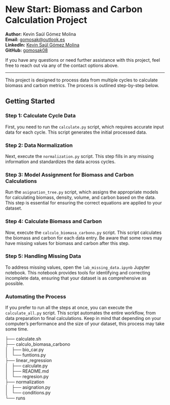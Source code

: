 # New Start: Biomass and Carbon Calculation Project

**Author:** Kevin Saúl Gómez Molina  
**Email:** [gomosak@outlook.es](mailto:gomosak@outlook.es)  
**LinkedIn:** [Kevin Saúl Gómez Molina](https://www.linkedin.com/in/kevin-sa%C3%BAl-g-73455b1b1/)  
**GitHub:** [gomosak08](https://github.com/gomosak08)

If you have any questions or need further assistance with this project, feel free to reach out via any of the contact options above.

---

This project is designed to process data from multiple cycles to calculate biomass and carbon metrics. The process is outlined step-by-step below.

## Getting Started

### Step 1: Calculate Cycle Data

First, you need to run the `calculate.py` script, which requires accurate input data for each cycle. This script generates the initial processed data.

### Step 2: Data Normalization

Next, execute the `normalization.py` script. This step fills in any missing information and standardizes the data across cycles.

### Step 3: Model Assignment for Biomass and Carbon Calculations

Run the `asignation_tree.py` script, which assigns the appropriate models for calculating biomass, density, volume, and carbon based on the data. This step is essential for ensuring the correct equations are applied to your dataset.

### Step 4: Calculate Biomass and Carbon

Now, execute the `calculo_biomasa_carbono.py` script. This script calculates the biomass and carbon for each data entry. Be aware that some rows may have missing values for biomass and carbon after this step.

### Step 5: Handling Missing Data

To address missing values, open the `lab_missing_data.ipynb` Jupyter notebook. This notebook provides tools for identifying and correcting incomplete data, ensuring that your dataset is as comprehensive as possible.

### Automating the Process

If you prefer to run all the steps at once, you can execute the `calculate_all.py` script. This script automates the entire workflow, from data preparation to final calculations. Keep in mind that depending on your computer’s performance and the size of your dataset, this process may take some time.


├── calculate.sh    
├── calculo_biomasa_carbono   
│   ├── bio_car.py  
│   └── funtions.py  
├── linear_regression   
│   ├── calculate.py   
│   ├── README.md   
│   └── regresion.py  
├── normalization   
│   ├── asignation.py   
│   └── conditions.py   
└── runs